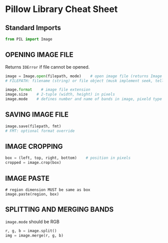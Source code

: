 # Pillow Library Cheat Sheet

## Standard Imports

```py
from PIL import Image
```

## OPENING IMAGE FILE

Returns `IOError` if file cannot be opened.

```py
image = Image.open(filepath, mode)    # open image file (returns Image object)
# FILEPATH: filename (string) or file object (musk implement seek, tell, write methods)

image.format    # image file extension
image.size    # 2-tuple (width, height) in pixels
image.mode    # defines number and name of bands in image, pixeld type and depth
```

## SAVING IMAGE FILE

```py
image.save(filepath, fmt)
# FMT: optional format override
```

## IMAGE CROPPING

```py
box = (left, top, right, bottom)    # position in pixels
cropped = image.crop(box)
```

## IMAGE PASTE

```èy
# region dimension MUST be same as box
image.paste(region, box)
```

## SPLITTING AND MERGING BANDS

`image.mode` should be RGB

```py
r, g, b = image.split()
img = image.merge(r, g, b)
```
